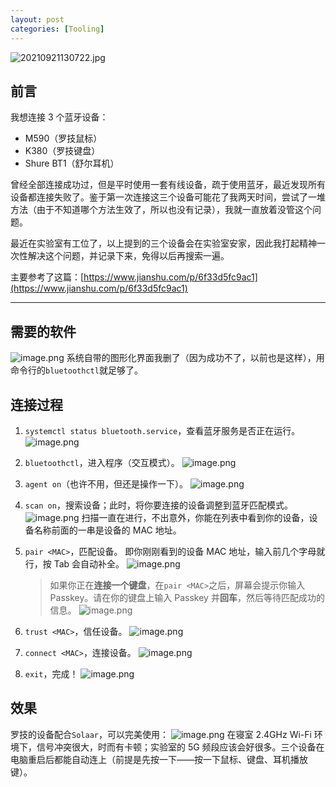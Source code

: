 ```yaml
---
layout: post
categories: [Tooling]
---
```


![20210921130722.jpg](https://cdn.nlark.com/yuque/0/2021/jpeg/21625412/1632200932391-14badce2-bf89-4e65-83ce-f1170f308809.jpeg#clientId=ud8d446fb-bcda-4&from=ui&id=ud99239db&margin=%5Bobject%20Object%5D&name=%E5%BE%AE%E4%BF%A1%E5%9B%BE%E7%89%87_20210921130722.jpg&originHeight=1080&originWidth=1440&originalType=binary&ratio=1&size=205224&status=done&style=shadow&taskId=ubbd7cb57-ecdd-4de9-bb3a-218a5aacaa0)

## 前言

我想连接 3 个蓝牙设备：

- M590（罗技鼠标）
- K380（罗技键盘）
- Shure BT1（舒尔耳机）

曾经全部连接成功过，但是平时使用一套有线设备，疏于使用蓝牙，最近发现所有设备都连接失败了。鉴于第一次连接这三个设备可能花了我两天时间，尝试了一堆方法（由于不知道哪个方法生效了，所以也没有记录），我就一直放着没管这个问题。

最近在实验室有工位了，以上提到的三个设备会在实验室安家，因此我打起精神一次性解决这个问题，并记录下来，免得以后再搜索一遍。

主要参考了这篇：[https://www.jianshu.com/p/6f33d5fc9ac1](https://www.jianshu.com/p/6f33d5fc9ac1)

---

## 需要的软件

![image.png](https://cdn.nlark.com/yuque/0/2021/png/21625412/1632192600495-d2f7084a-f0c9-40f3-a91f-051689fb9925.png#clientId=ub462aeab-2e08-4&from=paste&height=583&id=ud2356100&margin=%5Bobject%20Object%5D&name=image.png&originHeight=583&originWidth=1918&originalType=binary&ratio=1&size=81240&status=done&style=stroke&taskId=u96ddcc9c-ccbc-4959-9568-2495b36f41d&width=1918)
系统自带的图形化界面我删了（因为成功不了，以前也是这样），用命令行的`bluetoothctl`就足够了。

## 连接过程

1. `systemctl status bluetooth.service`，查看蓝牙服务是否正在运行。
   ![image.png](https://cdn.nlark.com/yuque/0/2021/png/21625412/1632193123287-04564408-338c-4afb-a31a-43465afd944e.png#clientId=u2e995388-9168-4&from=paste&height=507&id=ufa34278f&margin=%5Bobject%20Object%5D&name=image.png&originHeight=507&originWidth=1480&originalType=binary&ratio=1&size=123590&status=done&style=none&taskId=uf8c74ac9-48b3-4394-a9db-dde81858559&width=1480)

2. `bluetoothctl`，进入程序（交互模式）。
   ![image.png](https://cdn.nlark.com/yuque/0/2021/png/21625412/1632193438738-64c6cb2e-b42c-42da-8310-498bc325e322.png#clientId=u2e995388-9168-4&from=paste&height=74&id=ud61f145d&margin=%5Bobject%20Object%5D&name=image.png&originHeight=93&originWidth=579&originalType=binary&ratio=1&size=11388&status=done&style=none&taskId=u5b5d2b93-bce2-4d60-a3ab-c15b912944f&width=459)

3. `agent on`（也许不用，但还是操作一下）。
   ![image.png](https://cdn.nlark.com/yuque/0/2021/png/21625412/1632194405013-78cd0e93-f723-40d3-9333-59e4830cdd14.png#clientId=u2e995388-9168-4&from=paste&height=35&id=uc150e678&margin=%5Bobject%20Object%5D&name=image.png&originHeight=41&originWidth=567&originalType=binary&ratio=1&size=5060&status=done&style=none&taskId=ucc2e20a6-f928-4025-bb7c-254af3c572c&width=484)

4. `scan on`，搜索设备；此时，将你要连接的设备调整到蓝牙匹配模式。
   ![image.png](https://cdn.nlark.com/yuque/0/2021/png/21625412/1632193581962-deb432b0-9ad7-4f93-8b2d-dfa38ffc837c.png#clientId=u2e995388-9168-4&from=paste&height=355&id=uc5d1a3f5&margin=%5Bobject%20Object%5D&name=image.png&originHeight=417&originWidth=676&originalType=binary&ratio=1&size=70650&status=done&style=none&taskId=uc9169b9b-a978-424e-bff1-c9760ca87ab&width=576)
   扫描一直在进行，不出意外，你能在列表中看到你的设备，设备名称前面的一串是设备的 MAC 地址。

5. `pair <MAC>`，匹配设备。
   即你刚刚看到的设备 MAC 地址，输入前几个字母就行，按 Tab 会自动补全。
   ![image.png](https://cdn.nlark.com/yuque/0/2021/png/21625412/1632194047243-d4fa69e1-e3b0-41ca-b845-76ae307e748e.png#clientId=u2e995388-9168-4&from=paste&height=301&id=u6fea76c4&margin=%5Bobject%20Object%5D&name=image.png&originHeight=301&originWidth=806&originalType=binary&ratio=1&size=60779&status=done&style=none&taskId=u2aac1734-1b21-484c-97c8-3eccf571626&width=806)

   > 如果你正在**连接一个键盘**，在`pair <MAC>`之后，屏幕会提示你输入 Passkey。请在你的键盘上输入 Passkey 并**回车**，然后等待匹配成功的信息。
   > ![image.png](https://cdn.nlark.com/yuque/0/2021/png/21625412/1632198140433-d9b4977a-d909-43d7-8aa7-ebf27120f723.png#clientId=u32a5be44-c5a3-4&from=paste&height=503&id=u284d7b82&margin=%5Bobject%20Object%5D&name=image.png&originHeight=503&originWidth=773&originalType=binary&ratio=1&size=92394&status=done&style=none&taskId=u0ba6b7ba-7a76-4152-9836-41886d3672a&width=773)

6. `trust <MAC>`，信任设备。
   ![image.png](https://cdn.nlark.com/yuque/0/2021/png/21625412/1632194087947-19c9f49d-6784-4619-b75f-2175359efceb.png#clientId=u2e995388-9168-4&from=paste&height=88&id=d7dWt&margin=%5Bobject%20Object%5D&name=image.png&originHeight=88&originWidth=535&originalType=binary&ratio=1&size=13283&status=done&style=none&taskId=u74c3fc9f-7982-4e4b-990f-9450b3c3109&width=535)

7. `connect <MAC>`，连接设备。
   ![image.png](https://cdn.nlark.com/yuque/0/2021/png/21625412/1632194069570-7b3a6fb1-9050-4dfa-82ed-e76e7ba51ab4.png#clientId=u2e995388-9168-4&from=paste&height=111&id=IVhYe&margin=%5Bobject%20Object%5D&name=image.png&originHeight=111&originWidth=601&originalType=binary&ratio=1&size=15682&status=done&style=none&taskId=u85608365-a607-403a-9473-bd1e5aa5f41&width=601)

8. `exit`，完成！
   ![image.png](https://cdn.nlark.com/yuque/0/2021/png/21625412/1632194185307-6c331250-e873-4858-a152-ddaea7861635.png#clientId=u2e995388-9168-4&from=paste&height=55&id=uce4613ce&margin=%5Bobject%20Object%5D&name=image.png&originHeight=55&originWidth=630&originalType=binary&ratio=1&size=4866&status=done&style=none&taskId=uc65e88ef-a3c6-4425-97b0-64ed36cb736&width=630)

## 效果

罗技的设备配合`Solaar`，可以完美使用：
![image.png](https://cdn.nlark.com/yuque/0/2021/png/21625412/1632199699851-d292d8a6-b4a7-4400-b4fe-771c3081ae60.png#clientId=u6baf10c1-6ec6-4&from=paste&height=310&id=u8eff9350&margin=%5Bobject%20Object%5D&name=image.png&originHeight=410&originWidth=845&originalType=binary&ratio=1&size=45820&status=done&style=stroke&taskId=u04c6904c-9f73-44d0-8412-c5dcc70ff1c&width=639)
在寝室 2.4GHz Wi-Fi 环境下，信号冲突很大，时而有卡顿；实验室的 5G 频段应该会好很多。三个设备在电脑重启后都能自动连上（前提是先按一下——按一下鼠标、键盘、耳机播放键）。
